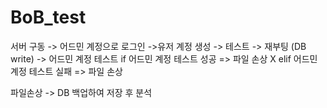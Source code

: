 # BoB_test


서버 구동 -> 어드민 계정으로 로그인 ->유저 계정 생성 -> 테스트 -> 재부팅 (DB write) -> 어드민 계정 테스트
if 어드민 계정 테스트 성공 => 파일 손상 X
elif 어드민 계정 테스트 실패 => 파일 손상

파일손상 -> DB 백업하여 저장 후 분석
